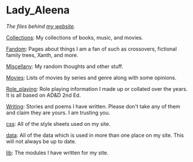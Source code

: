 <h1>Lady_Aleena</h1>

*The files behind [my website](http://fantasy.xecu.net).*

[Collections](/Collections): My collections of books, music, and movies.

[Fandom](/Fandom): Pages about things I am a fan of such as crossovers, fictional family trees, Xanth, and more.

[Miscellany](/Miscellany): My random thoughts and other stuff.

[Movies](/Movies): Lists of movies by series and genre along with some opinions.

[Role_playing](/Role_playing): Role playing information I made up or collated over the years. It is all based on AD&D 2nd Ed.

[Writing](/Writing): Stories and poems I have written. Please don't take any of them and claim they are yours. I am trusting you.

[css](/files/css): All of the style sheets used on my site.

[data](/files/data): All of the data which is used in more than one place on my site. This will not always be up to date.

[lib](/files/lib): The modules I have written for my site.
